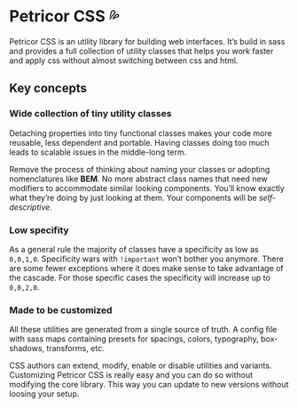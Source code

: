 # Petricor CSS 💦

Petricor CSS is an utility library for building web interfaces. It’s build
in sass and provides a full collection of utility classes that helps you work
faster and apply css without almost switching between css and html.

## Key concepts

### Wide collection of tiny utility classes

Detaching properties into tiny functional classes makes your code more reusable,
less dependent and portable. Having classes doing too much leads to scalable
issues in the middle-long term.

Remove the process of thinking about naming your classes or adopting
nomenclatures like **BEM**. No more abstract class names that need new modifiers
to accommodate similar looking components. You’ll know exactly what they’re
doing by just looking at them. Your components will be _self-descriptive_.


### Low specifity

As a general rule the majority of classes have a specificity as low as `0,0,1,0`.
Specificity wars with `!important` won’t bother you anymore. There are
some fewer exceptions where it does make sense to take advantage of the cascade.
For those specific cases the specificity will increase up to `0,0,2,0`.

### Made to be customized

All these utilities are generated from a single source of truth. A config file
with sass maps containing presets for spacings, colors, typography, box-shadows,
transforms, etc.

CSS authors can extend, modify, enable or disable utilities and variants.
Customizing Petricor CSS is really easy and you can do so without modifying the
core library. This way you can update to new versions without loosing your setup.
